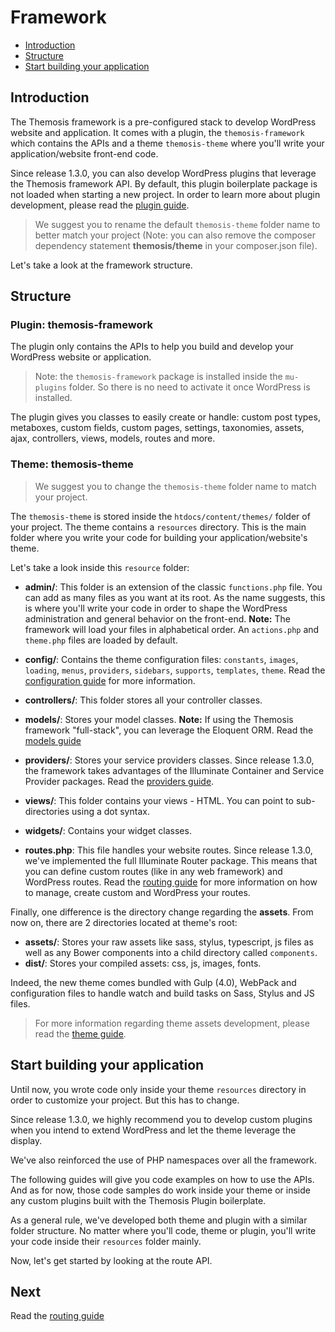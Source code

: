 Framework
=========

- [Introduction](#introduction)
- [Structure](#structure)
- [Start building your application](#start-building-your-application)

Introduction
------------

The Themosis framework is a pre-configured stack to develop WordPress website and application. It comes with a plugin, the `themosis-framework` which contains the APIs and a theme `themosis-theme` where you'll write your application/website  front-end code.

Since release 1.3.0, you can also develop WordPress plugins that leverage the Themosis framework API. By default, this plugin boilerplate package is not loaded when starting a new project. In order to learn more about plugin development, please read the [plugin guide]({{url}}/plugin).

> We suggest you to rename the default `themosis-theme` folder name to better match your project (Note: you can also remove the composer dependency statement **themosis/theme** in your composer.json file).

Let's take a look at the framework structure.

Structure
---------

### Plugin: themosis-framework

The plugin only contains the APIs to help you build and develop your WordPress website or application.

> Note: the `themosis-framework` package is installed inside the `mu-plugins` folder. So there is no need to activate it once WordPress is installed.

The plugin gives you classes to easily create or handle: custom post types, metaboxes, custom fields, custom pages, settings, taxonomies, assets, ajax, controllers, views, models, routes and more.

### Theme: themosis-theme

> We suggest you to change the `themosis-theme` folder name to match your project.

The `themosis-theme` is stored inside the `htdocs/content/themes/` folder of your project. The theme contains a `resources` directory. This is the main folder where you write your code for building your application/website's theme.

Let's take a look inside this `resource` folder:

- **admin/**: This folder is an extension of the classic `functions.php` file. You can add as many files as you want at its root. As the name suggests, this is where you'll write your code in order to shape the WordPress administration and general behavior on the front-end. **Note:** The framework will load your files in alphabetical order. An `actions.php` and `theme.php` files are loaded by default.

- **config/**: Contains the theme configuration files: `constants`, `images`, `loading`, `menus`, `providers`, `sidebars`, `supports`, `templates`, `theme`. Read the [configuration guide]({{url}}/configuration) for more information.

- **controllers/**: This folder stores all your controller classes.

- **models/**: Stores your model classes. **Note:** If using the Themosis framework "full-stack", you can leverage the Eloquent ORM. Read the [models guide]({{url}}/models)

- **providers/**: Stores your service providers classes. Since release 1.3.0, the framework takes advantages of the Illuminate Container and Service Provider packages. Read the [providers guide]({{url}}/providers).

- **views/**: This folder contains your views - HTML. You can point to sub-directories using a dot syntax.

- **widgets/**: Contains your widget classes.

- **routes.php**: This file handles your website routes. Since release 1.3.0, we've implemented the full Illuminate Router package. This means that you can define custom routes (like in any web framework) and WordPress routes. Read the [routing guide]({{url}}/routing) for more information on how to manage, create custom and WordPress your routes.

Finally, one difference is the directory change regarding the **assets**. From now on, there are 2 directories located at theme's root:

- **assets/**: Stores your raw assets like sass, stylus, typescript, js files as well as any Bower components into a child directory called `components`.
- **dist/**: Stores your compiled assets: css, js, images, fonts.

Indeed, the new theme comes bundled with Gulp (4.0), WebPack and configuration files to handle watch and build tasks on Sass, Stylus and JS files.

> For more information regarding theme assets development, please read the [theme guide]({{url}}/theme).

Start building your application
-------------------------------

Until now, you wrote code only inside your theme `resources` directory in order to customize your project. But this has to change.

Since release 1.3.0, we highly recommend you to develop custom plugins when you intend to extend WordPress and let the theme leverage the display.

We've also reinforced the use of PHP namespaces over all the framework.

The following guides will give you code examples on how to use the APIs. And as for now, those code samples do work inside your theme or inside any custom plugins built with the Themosis Plugin boilerplate.

As a general rule, we've developed both theme and plugin with a similar folder structure. No matter where you'll code, theme or plugin, you'll write your code inside their `resources` folder mainly.

Now, let's get started by looking at the route API.

Next
----
Read the [routing guide]({{url}}/routing)
